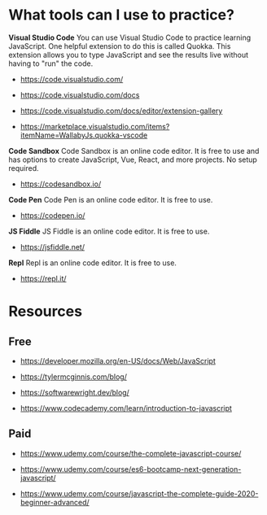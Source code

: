 # What tools can I use to practice?

**Visual Studio Code**
You can use Visual Studio Code to practice learning JavaScript. One helpful extension to do this is called Quokka. This extension allows you to type JavaScript and see the results live without having to "run" the code.

- https://code.visualstudio.com/

- https://code.visualstudio.com/docs

- https://code.visualstudio.com/docs/editor/extension-gallery

- https://marketplace.visualstudio.com/items?itemName=WallabyJs.quokka-vscode

**Code Sandbox**
Code Sandbox is an online code editor. It is free to use and has options to create JavaScript, Vue, React, and more projects. No setup required.

- https://codesandbox.io/


**Code Pen**
Code Pen is an online code editor. It is free to use.

- https://codepen.io/


**JS Fiddle**
JS Fiddle is an online code editor. It is free to use.

- https://jsfiddle.net/


**Repl**
Repl is an online code editor. It is free to use.
- https://repl.it/


# Resources

## Free
- https://developer.mozilla.org/en-US/docs/Web/JavaScript

- https://tylermcginnis.com/blog/

- https://softwarewright.dev/blog/

- https://www.codecademy.com/learn/introduction-to-javascript


## Paid

- https://www.udemy.com/course/the-complete-javascript-course/

- https://www.udemy.com/course/es6-bootcamp-next-generation-javascript/

- https://www.udemy.com/course/javascript-the-complete-guide-2020-beginner-advanced/


